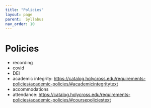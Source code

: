 ```yaml
---
title: "Policies"
layout: page
parent:  Syllabus
nav_order: 10
---
```


# Policies

- recording
- covid
- DEI
- academic integrity: https://catalog.holycross.edu/requirements-policies/academic-policies/#academicintegritytext
- accommodations
- attendance: https://catalog.holycross.edu/requirements-policies/academic-policies/#coursepoliciestext